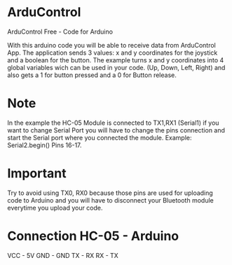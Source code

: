 # ArduControl
ArduControl Free - Code for Arduino

With this arduino code you will be able to receive data from ArduControl App.
The application sends 3 values: x and y coordinates for the joystick and a boolean for the button.
The example turns x and y coordinates into 4 global variables wich can be used in your code. (Up, Down, Left, Right) and also gets a 1 for button pressed and a 0 for Button release.



# Note

In the example the HC-05 Module is connected to TX1,RX1 (Serial1) if you want to change Serial Port you will have to change the pins connection and start the Serial port where you connected the module. Example: Serial2.begin() Pins 16-17.

# Important

Try to avoid using TX0, RX0 because those pins are used for uploading code to Arduino and you will have to disconnect your Bluetooth module everytime you upload your code.

# Connection HC-05 - Arduino

VCC - 5V
GND - GND
TX - RX
RX - TX
